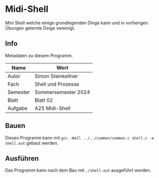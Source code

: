 # Midi-Shell

Mini Shell welche einige grundlegenden Dinge kann und in vorherigen Übungen gelernte Dinge vereinigt.

## Info

Metadaten zu diesem Programm.

| Name     | Wert                |
|----------|---------------------|
| Autor    | Simon Steinkellner  |
| Fach     | Shell und Prozesse  |
| Semester | Sommersemester 2024 |
| Blatt    | Blatt 02            |
| Aufgabe  | A25 Midi-Shell      |

## Bauen

Dieses Programm kann mit `gcc -Wall ../../common/common.c shell.c -o shell.out` gebaut werden.

## Ausführen

Das Programm kann nach dem Bau mit `./shell.out` ausgeführt werden.
